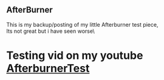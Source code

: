 ## AfterBurner

This is my backup/posting of my little Afterburner test piece, \
Its not great but i have seen worse\
# Testing vid on my youtube [AfterburnerTest](https://youtu.be/r_q5uBkwENI?si=lZsYyg5NFj2jl1zo)

